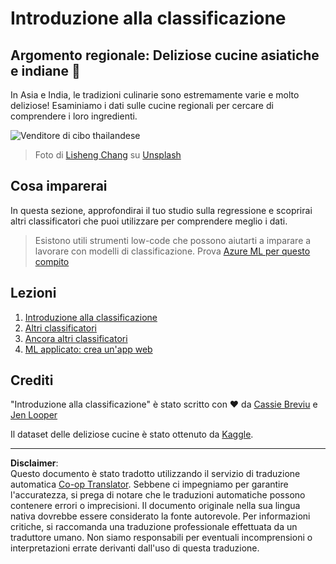 <!--
CO_OP_TRANSLATOR_METADATA:
{
  "original_hash": "74e809ffd1e613a1058bbc3e9600859e",
  "translation_date": "2025-08-29T21:40:14+00:00",
  "source_file": "4-Classification/README.md",
  "language_code": "it"
}
-->
# Introduzione alla classificazione

## Argomento regionale: Deliziose cucine asiatiche e indiane 🍜

In Asia e India, le tradizioni culinarie sono estremamente varie e molto deliziose! Esaminiamo i dati sulle cucine regionali per cercare di comprendere i loro ingredienti.

![Venditore di cibo thailandese](../../../translated_images/thai-food.c47a7a7f9f05c21892a1f9dc7bf30669e6d18dfda420c5c7ebb4153f6a304edd.it.jpg)
> Foto di <a href="https://unsplash.com/@changlisheng?utm_source=unsplash&utm_medium=referral&utm_content=creditCopyText">Lisheng Chang</a> su <a href="https://unsplash.com/s/photos/asian-food?utm_source=unsplash&utm_medium=referral&utm_content=creditCopyText">Unsplash</a>
  
## Cosa imparerai

In questa sezione, approfondirai il tuo studio sulla regressione e scoprirai altri classificatori che puoi utilizzare per comprendere meglio i dati.

> Esistono utili strumenti low-code che possono aiutarti a imparare a lavorare con modelli di classificazione. Prova [Azure ML per questo compito](https://docs.microsoft.com/learn/modules/create-classification-model-azure-machine-learning-designer/?WT.mc_id=academic-77952-leestott)

## Lezioni

1. [Introduzione alla classificazione](1-Introduction/README.md)
2. [Altri classificatori](2-Classifiers-1/README.md)
3. [Ancora altri classificatori](3-Classifiers-2/README.md)
4. [ML applicato: crea un'app web](4-Applied/README.md)

## Crediti

"Introduzione alla classificazione" è stato scritto con ♥️ da [Cassie Breviu](https://www.twitter.com/cassiebreviu) e [Jen Looper](https://www.twitter.com/jenlooper)

Il dataset delle deliziose cucine è stato ottenuto da [Kaggle](https://www.kaggle.com/hoandan/asian-and-indian-cuisines).

---

**Disclaimer**:  
Questo documento è stato tradotto utilizzando il servizio di traduzione automatica [Co-op Translator](https://github.com/Azure/co-op-translator). Sebbene ci impegniamo per garantire l'accuratezza, si prega di notare che le traduzioni automatiche possono contenere errori o imprecisioni. Il documento originale nella sua lingua nativa dovrebbe essere considerato la fonte autorevole. Per informazioni critiche, si raccomanda una traduzione professionale effettuata da un traduttore umano. Non siamo responsabili per eventuali incomprensioni o interpretazioni errate derivanti dall'uso di questa traduzione.